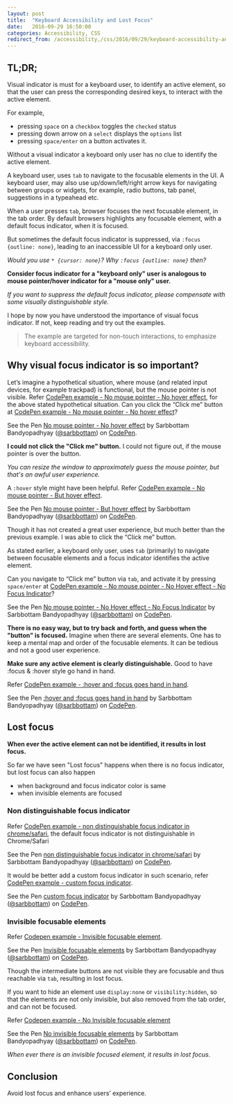 ```yaml
---
layout: post
title:  "Keyboard Accessibility and Lost Focus"
date:   2016-09-29 16:50:00
categories: Accessibility, CSS
redirect_from: /accessibility,/css/2016/09/29/keyboard-accessibility-and-lost-focus/
---
```


## TL;DR;

Visual indicator is must for a keyboard user, to identify an active element, so that the user can press the corresponding desired keys, to interact with the active element.

For example,

* pressing `space` on a `checkbox` toggles the `checked` status
* pressing down arrow on a `select` displays the `options` list
* pressing `space/enter` on a button activates it.

Without a visual indicator a keyboard only user has no clue to identify the active element.

A keyboard user, uses `tab` to navigate to the focusable elements in the UI.
A keyboard user, may also use up/down/left/right arrow keys for navigating between groups or widgets, for example, radio buttons, tab panel, suggestions in a typeahead etc.

When a user presses `tab`, browser focuses the next focusable element, in the tab order.
By default browsers highlights any focusable element, with a default focus indicator, when it is focused.

But sometimes the default focus indicator is suppressed, via `:focus {outline: none}`, leading to an inaccessible UI for a keyboard only user.

*Would you use `* {cursor: none}`? Why `:focus {outline: none}` then?*

**Consider focus indicator for a "keyboard only" user is analogous to mouse pointer/hover indicator for a "mouse only" user.**

_If you want to suppress the default focus indicator, please compensate with some visually distinguishable style._

I hope by now you have understood the importance of visual focus indicator. If not, keep reading and try out the examples.

> The example are targeted for non-touch interactions, to emphasize keyboard accessibility.

## Why visual focus indicator is so important?

Let’s imagine a hypothetical situation, where mouse (and related input devices, for example trackpad) is functional, but the mouse pointer is not visible.
Refer [CodePen example - No mouse pointer - No hover effect](http://codepen.io/sarbbottam/full/WGAGXZ/), for the above stated hypothetical situation. Can you click the “Click me” button at [CodePen example - No mouse pointer - No hover effect](http://codepen.io/sarbbottam/full/WGAGXZ/)?

<p data-height="650" data-theme-id="0" data-slug-hash="WGAGXZ" data-default-tab="result" data-user="sarbbottam" data-embed-version="2" class="codepen">See the Pen <a href="http://codepen.io/sarbbottam/pen/WGAGXZ/">No mouse pointer - No hover effect</a> by Sarbbottam Bandyopadhyay (<a href="http://codepen.io/sarbbottam">@sarbbottam</a>) on <a href="http://codepen.io">CodePen</a>.</p>
<script async src="//assets.codepen.io/assets/embed/ei.js"></script>

**I could not click the "Click me" button.**
I could not figure out, if the mouse pointer is over the button.

 _You can resize the window to approximately guess the mouse pointer, but that's an awful user experience._

A `:hover` style might have been helpful.
Refer [CodePen example - No mouse pointer - But hover effect](http://codepen.io/sarbbottam/full/mAVAXQ/).

<p data-height="650" data-theme-id="0" data-slug-hash="mAVAXQ" data-default-tab="result" data-user="sarbbottam" data-embed-version="2" class="codepen">See the Pen <a href="http://codepen.io/sarbbottam/pen/mAVAXQ/">No mouse pointer - But hover effect</a> by Sarbbottam Bandyopadhyay (<a href="http://codepen.io/sarbbottam">@sarbbottam</a>) on <a href="http://codepen.io">CodePen</a>.</p>
<script async src="//assets.codepen.io/assets/embed/ei.js"></script>

Though it has not created a great user experience, but much better than the previous example. I was able to click the “Click me” button.

As stated earlier, a keyboard only user, uses `tab` (primarily) to navigate between focusable elements and a focus indicator identifies  the active element.

Can you navigate to “Click me” button via `tab`, and activate it by pressing `space/enter` at [CodePen example - No mouse pointer - No Hover effect  - No Focus Indicator](http://codepen.io/sarbbottam/full/JRGRqv/)?

<p data-height="760" data-theme-id="0" data-slug-hash="JRGRqv" data-default-tab="result" data-user="sarbbottam" data-embed-version="2" class="codepen">See the Pen <a href="http://codepen.io/sarbbottam/pen/JRGRqv/">No mouse pointer - No Hover effect  - No Focus Indicator</a> by Sarbbottam Bandyopadhyay (<a href="http://codepen.io/sarbbottam">@sarbbottam</a>) on <a href="http://codepen.io">CodePen</a>.</p>
<script async src="//assets.codepen.io/assets/embed/ei.js"></script>

**There is no easy way, but to try back and forth, and guess when the "button" is focused.**
Imagine when there are several elements. One has to keep a mental map and order of the focusable elements. It can be tedious and not a good user experience.

**Make sure any active element is clearly distinguishable.** Good to have :focus & :hover style go hand in hand.

Refer [CodePen example - :hover and :focus goes hand in hand](http://codepen.io/sarbbottam/full/XjXjLz/).

<p data-height="700" data-theme-id="0" data-slug-hash="XjXjLz" data-default-tab="result" data-user="sarbbottam" data-embed-version="2" class="codepen">See the Pen <a href="http://codepen.io/sarbbottam/pen/XjXjLz/">:hover and :focus goes hand in hand</a> by Sarbbottam Bandyopadhyay (<a href="http://codepen.io/sarbbottam">@sarbbottam</a>) on <a href="http://codepen.io">CodePen</a>.</p>
<script async src="//assets.codepen.io/assets/embed/ei.js"></script>

## Lost focus

**When ever the active element can not be identified, it results in lost focus.**

So far we have seen "Lost focus" happens when there is no focus indicator, but lost focus can also happen
- when background and focus indicator color is same
- when invisible elements are focused

### Non distinguishable focus indicator

Refer [CodePen example - non distinguishable focus indicator in chrome/safari](http://codepen.io/sarbbottam/full/yaJXkx/), the default focus indicator is not distinguishable in Chrome/Safari

<p data-height="500" data-theme-id="0" data-slug-hash="yaJXkx" data-default-tab="result" data-user="sarbbottam" data-embed-version="2" class="codepen">See the Pen <a href="http://codepen.io/sarbbottam/pen/yaJXkx/">non distinguishable focus indicator in chrome/safari</a> by Sarbbottam Bandyopadhyay (<a href="http://codepen.io/sarbbottam">@sarbbottam</a>) on <a href="http://codepen.io">CodePen</a>.</p>
<script async src="//assets.codepen.io/assets/embed/ei.js"></script>

It would be better add a custom focus indicator in such scenario, refer [CodePen example - custom focus indicator](http://codepen.io/sarbbottam/full/YGxYpa/).

<p data-height="500" data-theme-id="0" data-slug-hash="YGxYpa" data-default-tab="result" data-user="sarbbottam" data-embed-version="2" class="codepen">See the Pen <a href="http://codepen.io/sarbbottam/pen/YGxYpa/">custom focus indicator</a> by Sarbbottam Bandyopadhyay (<a href="http://codepen.io/sarbbottam">@sarbbottam</a>) on <a href="http://codepen.io">CodePen</a>.</p>
<script async src="//assets.codepen.io/assets/embed/ei.js"></script>

### Invisible focusable elements

Refer [Codepen example - Invisible focusable element](http://codepen.io/sarbbottam/full/LRjZoB/).

<p data-height="500" data-theme-id="0" data-slug-hash="LRjZoB" data-default-tab="result" data-user="sarbbottam" data-embed-version="2" class="codepen">See the Pen <a href="http://codepen.io/sarbbottam/pen/LRjZoB/">Invisible focusable elements</a> by Sarbbottam Bandyopadhyay (<a href="http://codepen.io/sarbbottam">@sarbbottam</a>) on <a href="http://codepen.io">CodePen</a>.</p>
<script async src="//assets.codepen.io/assets/embed/ei.js"></script>

Though the intermediate buttons are not visible they are focusable and thus reachable via `tab`, resulting in lost focus.

If you want to hide an element use `display:none` or `visibility:hidden`,
so that the elements are not only invisible, but also removed from the tab order, and can not be focused.

Refer [Codepen example - No Invisible focusable element](http://codepen.io/sarbbottam/full/mArXyY/)

<p data-height="500" data-theme-id="0" data-slug-hash="mArXyY" data-default-tab="result" data-user="sarbbottam" data-embed-version="2" class="codepen">See the Pen <a href="http://codepen.io/sarbbottam/pen/mArXyY/">No invisible focusable elements</a> by Sarbbottam Bandyopadhyay (<a href="http://codepen.io/sarbbottam">@sarbbottam</a>) on <a href="http://codepen.io">CodePen</a>.</p>
<script async src="//assets.codepen.io/assets/embed/ei.js"></script>

_When ever there is an invisible focused element, it results in lost focus._


## Conclusion

Avoid lost focus and enhance users’ experience.

